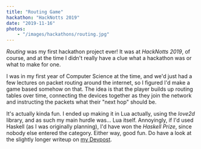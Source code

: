 ```yaml
---
title: "Routing Game"
hackathon: "HackNotts 2019"
date: "2019-11-16"
photos:
    - "/images/hackathons/routing.jpg"
---
```


*Routing* was my first hackathon project ever! It was at *HackNotts 2019*, of
course, and at the time I didn't really have a clue what a hackathon was or
what to make for one.

I was in my first year of Computer Science at the time, and we'd just had a few
lectures on packet routing around the internet, so I figured I'd make a game
based somehow on that. The idea is that the player builds up routing tables
over time, connecting the devices together as they join the network and
instructing the packets what their "next hop" should be.

It's actually kinda fun. I ended up making it in Lua actually, using the
*love2d* library, and as such my main hurdle was... Lua itself. Annoyingly, if
I'd used Haskell (as I was originally planning), I'd have won the *Haskell
Prize*, since nobody else entered the category. Either way, good fun. Do have a
look at the slightly longer writeup on [my Devpost](https://devpost.com/software/routing).
